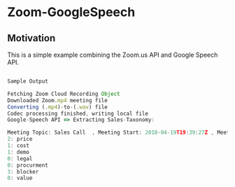# Zoom-GoogleSpeech

## Motivation

This is a simple example combining the Zoom.us API and Google Speech API.

```js

Sample Output

Fetching Zoom Cloud Recording Object
Downloaded Zoom.mp4 meeting file
Converting (.mp4)-to-(.wav) file
Codec processing finished, writing local file
Google-Speech API => Extracting Sales-Taxonomy:

Meeting Topic: Sales Call  , Meeting Start: 2018-04-19T19:39:27Z , Meeting Duration: 1min(s)
2: price
1: cost
1: demo
0: legal
0: procurment
3: blocker
0: value

```